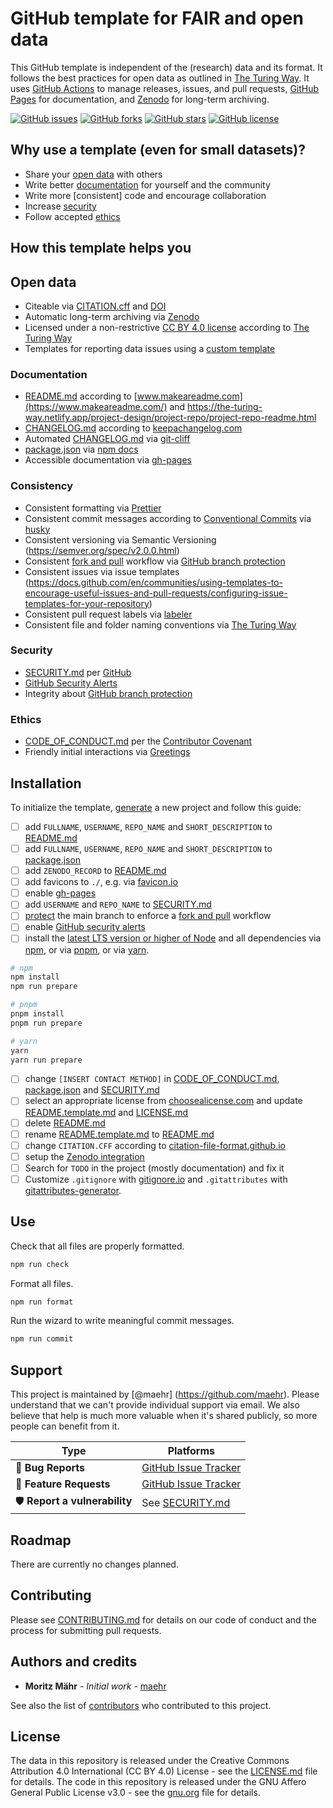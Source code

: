 # GitHub template for FAIR and open data

This GitHub template is independent of the (research) data and its format. It follows the best practices for open data as outlined in [The Turing Way](https://the-turing-way.netlify.app/). It uses [GitHub Actions](https://docs.github.com/en/actions) to manage releases, issues, and pull requests, [GitHub Pages](https://pages.github.com/) for documentation, and [Zenodo](https://zenodo.org/) for long-term archiving.

[![GitHub issues](https://img.shields.io/github/issues/maehr/open-data-template.svg)](https://github.com/maehr/open-data-template/issues)
[![GitHub forks](https://img.shields.io/github/forks/maehr/open-data-template.svg)](https://github.com/maehr/open-data-template/network)
[![GitHub stars](https://img.shields.io/github/stars/maehr/open-data-template.svg)](https://github.com/maehr/open-data-template/stargazers)
[![GitHub license](https://img.shields.io/github/license/maehr/open-data-template.svg)](https://github.com/maehr/open-data-template/blob/main/LICENSE.md)

## Why use a template (even for small datasets)?

- Share your [open data](#open-data) with others
- Write better [documentation](#documentation) for yourself and the community
- Write more [consistent] code and encourage collaboration
- Increase [security](#security)
- Follow accepted [ethics](#ethics)

## How this template helps you

## Open data

- Citeable via [CITATION.cff](CITATION.cff) and [DOI](https://www.doi.org/)
- Automatic long-term archiving via [Zenodo](https://zenodo.org/)
- Licensed under a non-restrictive [CC BY 4.0 license](LICENSE.md) according to [The Turing Way](https://the-turing-way.netlify.app/reproducible-research/rdm/rdm-sharing.html#step-3-choose-a-licence-and-link-to-your-paper-and-code)
- Templates for reporting data issues using a [custom template](.github/ISSUE_TEMPLATE/data_issue_report.md)

### Documentation

- [README.md](README.md) according to [www.makeareadme.com](https://www.makeareadme.com/) and https://the-turing-way.netlify.app/project-design/project-repo/project-repo-readme.html
- [CHANGELOG.md](CHANGELOG.md) according to [keepachangelog.com](https://keepachangelog.com/)
- Automated [CHANGELOG.md](CHANGELOG.md) via [git-cliff](https://github.com/orhun/git-cliff)
- [package.json](package.json) via [npm docs](https://docs.npmjs.com/cli/v7/configuring-npm/package-json)
- Accessible documentation via [gh-pages](https://help.github.com/en/articles/configuring-a-publishing-source-for-github-pages)

### Consistency

- Consistent formatting via [Prettier](https://prettier.io/)
- Consistent commit messages according to [Conventional Commits](https://www.conventionalcommits.org/en/v1.0.0/) via [husky](https://github.com/typicode/husky)
- Consistent versioning via Semantic Versioning (https://semver.org/spec/v2.0.0.html)
- Consistent [fork and pull](https://gist.github.com/Chaser324/ce0505fbed06b947d962) workflow via [GitHub branch protection](https://docs.github.com/en/repositories/configuring-branches-and-merges-in-your-repository/defining-the-mergeability-of-pull-requests/managing-a-branch-protection-rule)
- Consistent issues via issue templates (https://docs.github.com/en/communities/using-templates-to-encourage-useful-issues-and-pull-requests/configuring-issue-templates-for-your-repository)
- Consistent pull request labels via [labeler](https://github.com/actions/labeler)
- Consistent file and folder naming conventions via [The Turing Way](https://the-turing-way.netlify.app/reproducible-research/rdm/rdm-storage.html#file-naming-conventions)

### Security

- [SECURITY.md](SECURITY.md) per [GitHub](https://docs.github.com/en/code-security/getting-started/adding-a-security-policy-to-your-repository)
- [GitHub Security Alerts](https://github.blog/2017-11-16-introducing-security-alerts-on-github/)
- Integrity about [GitHub branch protection](https://docs.github.com/en/repositories/configuring-branches-and-merges-in-your-repository/defining-the-mergeability-of-pull-requests/managing-a-branch-protection-rule)

### Ethics

- [CODE_OF_CONDUCT.md](CODE_OF_CONDUCT.md) per the [Contributor Covenant](https://www.contributor-covenant.org/)
- Friendly initial interactions via [Greetings](https://github.com/actions/starter-workflows/blob/main/automation/greetings.yml)

## Installation

To initialize the template, [generate](https://github.com/maehr/open-data-template/generate) a new project and follow this guide:

- [ ] add `FULLNAME`, `USERNAME`, `REPO_NAME` and `SHORT_DESCRIPTION` to [README.md](README.md)
- [ ] add `FULLNAME`, `USERNAME`, `REPO_NAME` and `SHORT_DESCRIPTION` to [package.json](package.json)
- [ ] add `ZENODO_RECORD` to [README.md](README.md)
- [ ] add favicons to `./`, e.g. via [favicon.io](https://favicon.io/)
- [ ] enable [gh-pages](https://help.github.com/en/articles/configuring-a-publishing-source-for-github-pages)
- [ ] add `USERNAME` and `REPO_NAME` to [SECURITY.md](SECURITY.md)
- [ ] [protect](https://help.github.com/en/articles/configuring-protected-branches) the main branch to enforce a [fork and pull](https://gist.github.com/Chaser324/ce0505fbed06b947d962) workflow
- [ ] enable [GitHub security alerts](https://github.blog/2017-11-16-introducing-security-alerts-on-github/)
- [ ] install the [latest LTS version or higher of Node](https://nodejs.org/en/download/) and all dependencies via [npm](https://www.npmjs.com/), or via [pnpm](https://pnpm.io/), or via [yarn](https://yarnpkg.com/).

```bash
# npm
npm install
npm run prepare

# pnpm
pnpm install
pnpm run prepare

# yarn
yarn
yarn run prepare
```

- [ ] change `[INSERT CONTACT METHOD]` in [CODE_OF_CONDUCT.md](CODE_OF_CONDUCT.md), [package.json](package.json) and [SECURITY.md](SECURITY.md)
- [ ] select an appropriate license from [choosealicense.com](https://choosealicense.com/) and update [README.template.md](README.template.md) and [LICENSE.md](LICENSE.md)
- [ ] delete [README.md](README.md)
- [ ] rename [README.template.md](README.template.md) to [README.md](README.md)
- [ ] change `CITATION.CFF` according to [citation-file-format.github.io](https://citation-file-format.github.io/)
- [ ] setup the [Zenodo integration](https://docs.github.com/en/repositories/archiving-a-github-repository/referencing-and-citing-content)
- [ ] Search for `TODO` in the project (mostly documentation) and fix it
- [ ] Customize `.gitignore` with [gitignore.io](https://www.toptal.com/developers/gitignore) and `.gitattributes` with [gitattributes-generator](https://www.richie-bendall.ml/gitattributes-generator/).

## Use

Check that all files are properly formatted.

```bash
npm run check
```

Format all files.

```bash
npm run format
```

Run the wizard to write meaningful commit messages.

```bash
npm run commit
```

## Support

This project is maintained by [@maehr] (https://github.com/maehr). Please understand that we can't provide individual support via email. We also believe that help is much more valuable when it's shared publicly, so more people can benefit from it.

| Type                         | Platforms                                                                  |
| ---------------------------- | -------------------------------------------------------------------------- |
| 🚨 **Bug Reports**           | [GitHub Issue Tracker](https://github.com/maehr/open-data-template/issues) |
| 🎁 **Feature Requests**      | [GitHub Issue Tracker](https://github.com/maehr/open-data-template/issues) |
| 🛡 **Report a vulnerability** | See [SECURITY.md](SECURITY.md)                                             |

## Roadmap

There are currently no changes planned.

## Contributing

Please see [CONTRIBUTING.md](CONTRIBUTING.md) for details on our code of conduct and the process for submitting pull requests.

## Authors and credits

- **Moritz Mähr** - _Initial work_ - [maehr](https://github.com/maehr)

See also the list of [contributors](https://github.com/maehr/open-data-template/graphs/contributors) who contributed to this project.

## License

The data in this repository is released under the Creative Commons Attribution 4.0 International (CC BY 4.0) License - see the [LICENSE.md](LICENSE.md) file for details. The code in this repository is released under the GNU Affero General Public License v3.0 - see the [gnu.org](https://www.gnu.org/licenses/agpl-3.0.html) file for details.
